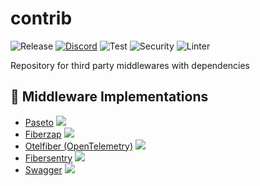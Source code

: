 # contrib

![Release](https://img.shields.io/github/release/gofiber/contrib.svg)
[![Discord](https://img.shields.io/discord/704680098577514527?style=flat&label=%F0%9F%92%AC%20discord&color=00ACD7)](https://gofiber.io/discord)
![Test](https://github.com/gofiber/contrib/workflows/Tests/badge.svg)
![Security](https://github.com/gofiber/contrib/workflows/Security/badge.svg)
![Linter](https://github.com/gofiber/contrib/workflows/Linter/badge.svg)

Repository for third party middlewares with dependencies

## 📑 Middleware Implementations

* [Paseto](/paseto) <a href="https://github.com/gofiber/contrib/actions?query=workflow%3A%22Tests%22">
  <img src="https://img.shields.io/github/workflow/status/gofiber/contrib/Tests?label=%F0%9F%A7%AA%20&style=flat&color=75C46B">
  </a>
* [Fiberzap](/fiberzap) <a href="https://github.com/gofiber/contrib/actions?query=workflow%3A%22Tests%22">
  <img src="https://img.shields.io/github/workflow/status/gofiber/contrib/Tests?label=%F0%9F%A7%AA%20&style=flat&color=75C46B">
  </a>
* [Otelfiber (OpenTelemetry)](/otelfiber) <a href="https://github.com/gofiber/contrib/actions?query=workflow%3A%22Tests%22">
    <img src="https://img.shields.io/github/workflow/status/gofiber/contrib/Tests?label=%F0%9F%A7%AA%20&style=flat&color=75C46B">
    </a>
* [Fibersentry](/fibersentry) <a href="https://github.com/gofiber/contrib/actions?query=workflow%3A%22Tests%22">
    <img src="https://img.shields.io/github/workflow/status/gofiber/contrib/Tests?label=%F0%9F%A7%AA%20&style=flat&color=75C46B">
    </a>
* [Swagger](/swagger) <a href="https://github.com/gofiber/contrib/actions?query=workflow%3A%22Tests%22">
    <img src="https://img.shields.io/github/workflow/status/gofiber/contrib/Tests?label=%F0%9F%A7%AA%20&style=flat&color=75C46B">
    </a>

